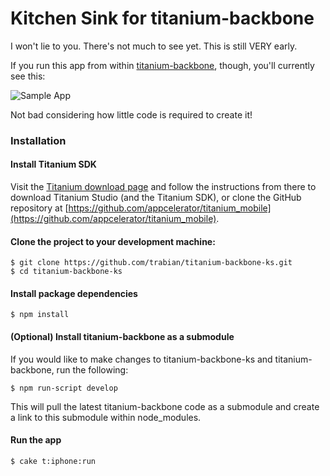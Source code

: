 # Kitchen Sink for titanium-backbone

I won't lie to you. There's not much to see yet. This is still VERY
early.

If you run this app from within [titanium-backbone](https://github.com/trabian/titanium-backbone), though, you'll currently see this:

![Sample App](https://raw.github.com/wiki/trabian/titanium-backbone-ks/github_app_screenshot.jpg)

Not bad considering how little code is required to create it!

### Installation

#### Install Titanium SDK

Visit the [Titanium download page](http://www.appcelerator.com/products/download/) and follow the instructions from there to download Titanium Studio (and the Titanium SDK), or clone the GitHub repository at [https://github.com/appcelerator/titanium_mobile](https://github.com/appcelerator/titanium_mobile).

#### Clone the project to your development machine:

```console
$ git clone https://github.com/trabian/titanium-backbone-ks.git
$ cd titanium-backbone-ks
```

#### Install package dependencies

```console
$ npm install
```

#### (Optional) Install titanium-backbone as a submodule

If you would like to make changes to titanium-backbone-ks and titanium-backbone, run the following:

```console
$ npm run-script develop
```

This will pull the latest titanium-backbone code as a submodule and create a link to this submodule within node_modules.

#### Run the app

```console
$ cake t:iphone:run
```
